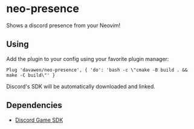 # neo-presence

Shows a discord presence from your Neovim!

## Using

Add the plugin to your config using your favorite plugin manager:
```vim
Plug 'davawen/neo-presence', { 'do': 'bash -c \"cmake -B build . && make -C build\"' }
````

Discord's SDK will be automatically downloaded and linked.

## Dependencies 

-   [Discord Game SDK](https://discord.com/developers/docs/game-sdk/sdk-starter-guide)

